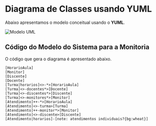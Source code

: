 # Diagrama de Classes usando YUML

Abaixo apresentamos o modelo conceitual usando o **YUML**.

 ![Modelo UML](yuml/monitoria-modelo.png)

## Código do Modelo do Sistema para a Monitoria

O código que gera o diagrama é apresentado abaixo.
```
[HorarioAula]
[Monitor]
[Discente]
[Docente]
[Turma|horarios]<>-*>[HorarioAula]
[Turma]<>-docentes*>[Docente]
[Turma]<>-discentes*>[Discente]
[Turma]<>-monitores*>[Monitor]
[Atendimento]++-*>[HorarioAula]
[Atendimento]<>-turma>[Turma]
[Atendimento]++-monitor*>[Monitor]
[Atendimento]<>-discente>[Discente]
[Atendimento|horarios]-[note: atendimentos individuais?{bg:wheat}]
```

